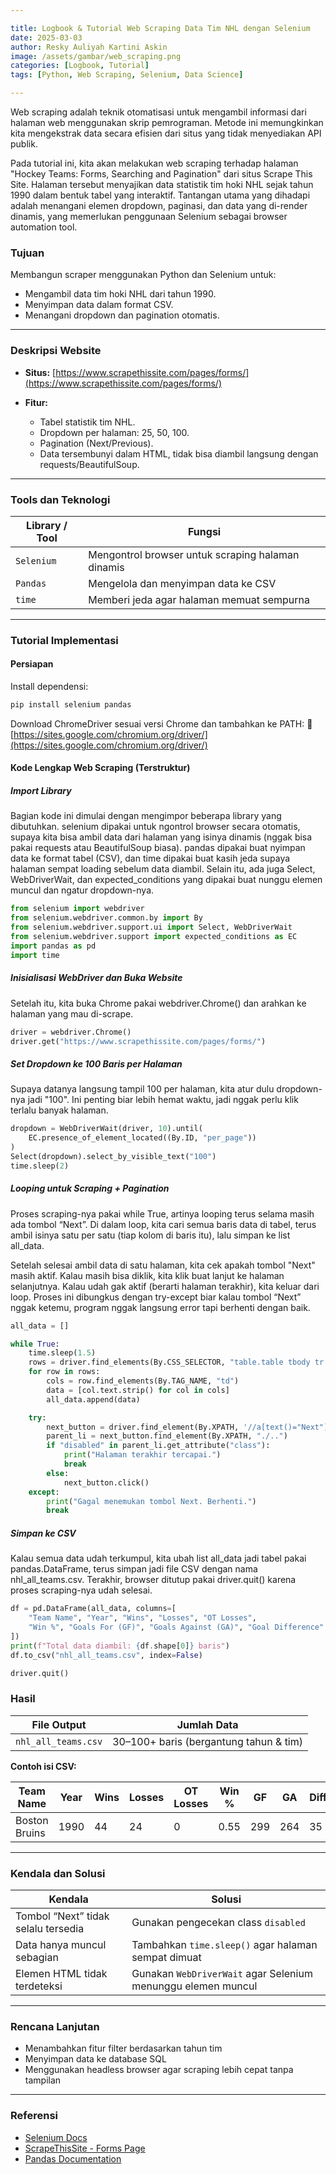 ```yaml
---

title: Logbook & Tutorial Web Scraping Data Tim NHL dengan Selenium
date: 2025-03-03
author: Resky Auliyah Kartini Askin
image: /assets/gambar/web_scraping.png
categories: [Logbook, Tutorial]
tags: [Python, Web Scraping, Selenium, Data Science]

---
```


Web scraping adalah teknik otomatisasi untuk mengambil informasi dari halaman web menggunakan skrip pemrograman. Metode ini memungkinkan kita mengekstrak data secara efisien dari situs yang tidak menyediakan API publik.

Pada tutorial ini, kita akan melakukan web scraping terhadap halaman "Hockey Teams: Forms, Searching and Pagination" dari situs Scrape This Site. Halaman tersebut menyajikan data statistik tim hoki NHL sejak tahun 1990 dalam bentuk tabel yang interaktif. Tantangan utama yang dihadapi adalah menangani elemen dropdown, paginasi, dan data yang di-render dinamis, yang memerlukan penggunaan Selenium sebagai browser automation tool.

### Tujuan

Membangun scraper menggunakan Python dan Selenium untuk:

* Mengambil data tim hoki NHL dari tahun 1990.
* Menyimpan data dalam format CSV.
* Menangani dropdown dan pagination otomatis.

---

### Deskripsi Website

* **Situs:** [https://www.scrapethissite.com/pages/forms/](https://www.scrapethissite.com/pages/forms/)
* **Fitur:**

  * Tabel statistik tim NHL.
  * Dropdown per halaman: 25, 50, 100.
  * Pagination (Next/Previous).
  * Data tersembunyi dalam HTML, tidak bisa diambil langsung dengan requests/BeautifulSoup.

---

### Tools dan Teknologi

| Library / Tool | Fungsi                                            |
| -------------- | ------------------------------------------------- |
| `Selenium`     | Mengontrol browser untuk scraping halaman dinamis |
| `Pandas`       | Mengelola dan menyimpan data ke CSV               |
| `time`         | Memberi jeda agar halaman memuat sempurna         |

---

### Tutorial Implementasi

#### Persiapan

Install dependensi:

```bash
pip install selenium pandas
```

Download ChromeDriver sesuai versi Chrome dan tambahkan ke PATH:
🔗 [https://sites.google.com/chromium.org/driver/](https://sites.google.com/chromium.org/driver/)

#### Kode Lengkap Web Scraping (Terstruktur)

##### Import Library

Bagian kode ini dimulai dengan mengimpor beberapa library yang dibutuhkan. selenium dipakai untuk ngontrol browser secara otomatis, supaya kita bisa ambil data dari halaman yang isinya dinamis (nggak bisa pakai requests atau BeautifulSoup biasa). pandas dipakai buat nyimpan data ke format tabel (CSV), dan time dipakai buat kasih jeda supaya halaman sempat loading sebelum data diambil. Selain itu, ada juga Select, WebDriverWait, dan expected_conditions yang dipakai buat nunggu elemen muncul dan ngatur dropdown-nya.

```python
from selenium import webdriver
from selenium.webdriver.common.by import By
from selenium.webdriver.support.ui import Select, WebDriverWait
from selenium.webdriver.support import expected_conditions as EC
import pandas as pd
import time
```

##### Inisialisasi WebDriver dan Buka Website

Setelah itu, kita buka Chrome pakai webdriver.Chrome() dan arahkan ke halaman yang mau di-scrape.

```python
driver = webdriver.Chrome()
driver.get("https://www.scrapethissite.com/pages/forms/")
```

##### Set Dropdown ke 100 Baris per Halaman

Supaya datanya langsung tampil 100 per halaman, kita atur dulu dropdown-nya jadi "100". Ini penting biar lebih hemat waktu, jadi nggak perlu klik terlalu banyak halaman.

```python
dropdown = WebDriverWait(driver, 10).until(
    EC.presence_of_element_located((By.ID, "per_page"))
)
Select(dropdown).select_by_visible_text("100")
time.sleep(2)
```

##### Looping untuk Scraping + Pagination

Proses scraping-nya pakai while True, artinya looping terus selama masih ada tombol “Next”. Di dalam loop, kita cari semua baris data di tabel, terus ambil isinya satu per satu (tiap kolom di baris itu), lalu simpan ke list all_data.

Setelah selesai ambil data di satu halaman, kita cek apakah tombol "Next" masih aktif. Kalau masih bisa diklik, kita klik buat lanjut ke halaman selanjutnya. Kalau udah gak aktif (berarti halaman terakhir), kita keluar dari loop. Proses ini dibungkus dengan try-except biar kalau tombol “Next” nggak ketemu, program nggak langsung error tapi berhenti dengan baik.

```python
all_data = []

while True:
    time.sleep(1.5)
    rows = driver.find_elements(By.CSS_SELECTOR, "table.table tbody tr.team")
    for row in rows:
        cols = row.find_elements(By.TAG_NAME, "td")
        data = [col.text.strip() for col in cols]
        all_data.append(data)

    try:
        next_button = driver.find_element(By.XPATH, '//a[text()="Next"]')
        parent_li = next_button.find_element(By.XPATH, "./..")
        if "disabled" in parent_li.get_attribute("class"):
            print("Halaman terakhir tercapai.")
            break
        else:
            next_button.click()
    except:
        print("Gagal menemukan tombol Next. Berhenti.")
        break
```

##### Simpan ke CSV

Kalau semua data udah terkumpul, kita ubah list all_data jadi tabel pakai pandas.DataFrame, terus simpan jadi file CSV dengan nama nhl_all_teams.csv. Terakhir, browser ditutup pakai driver.quit() karena proses scraping-nya udah selesai.

```python
df = pd.DataFrame(all_data, columns=[
    "Team Name", "Year", "Wins", "Losses", "OT Losses",
    "Win %", "Goals For (GF)", "Goals Against (GA)", "Goal Difference"
])
print(f"Total data diambil: {df.shape[0]} baris")
df.to_csv("nhl_all_teams.csv", index=False)

driver.quit()
```

### Hasil

| File Output         | Jumlah Data                            |
| ------------------- | -------------------------------------- |
| `nhl_all_teams.csv` | 30–100+ baris (bergantung tahun & tim) |

**Contoh isi CSV:**

| Team Name     | Year | Wins | Losses | OT Losses | Win % | GF  | GA  | Diff |
| ------------- | ---- | ---- | ------ | --------- | ----- | --- | --- | ---- |
| Boston Bruins | 1990 | 44   | 24     | 0         | 0.55  | 299 | 264 | 35   |

---

### Kendala dan Solusi

| Kendala                             | Solusi                                                       |
| ----------------------------------- | ------------------------------------------------------------ |
| Tombol “Next” tidak selalu tersedia | Gunakan pengecekan class `disabled`                          |
| Data hanya muncul sebagian          | Tambahkan `time.sleep()` agar halaman sempat dimuat          |
| Elemen HTML tidak terdeteksi        | Gunakan `WebDriverWait` agar Selenium menunggu elemen muncul |

---

### Rencana Lanjutan

* Menambahkan fitur filter berdasarkan tahun tim
* Menyimpan data ke database SQL
* Menggunakan headless browser agar scraping lebih cepat tanpa tampilan

---

### Referensi

* [Selenium Docs](https://www.selenium.dev/documentation/)
* [ScrapeThisSite - Forms Page](https://www.scrapethissite.com/pages/forms/)
* [Pandas Documentation](https://pandas.pydata.org/docs/)
